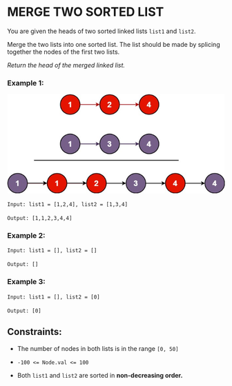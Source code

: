 # MERGE TWO SORTED LIST

You are given the heads of two sorted linked lists `list1` and `list2`.

Merge the two lists into one sorted list. The list should be made by splicing together the nodes of the first two lists.

*Return the head of the merged linked list.*

### Example 1:

![example](./merge_ex1.jpg)

    Input: list1 = [1,2,4], list2 = [1,3,4]

    Output: [1,1,2,3,4,4]

### Example 2:

    Input: list1 = [], list2 = []

    Output: []

### Example 3:

    Input: list1 = [], list2 = [0]

    Output: [0]

## Constraints:

- The number of nodes in both lists is in the range `[0, 50]`

- `-100 <= Node.val <= 100`

- Both `list1` and `list2` are sorted in **non-decreasing order.**